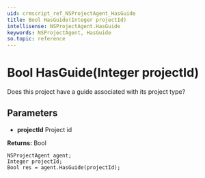 ```yaml
---
uid: crmscript_ref_NSProjectAgent_HasGuide
title: Bool HasGuide(Integer projectId)
intellisense: NSProjectAgent.HasGuide
keywords: NSProjectAgent, HasGuide
so.topic: reference
---
```


# Bool HasGuide(Integer projectId)

Does this project have a guide associated with its project type?

## Parameters

* **projectId** Project id

**Returns:** Bool

```crmscript
NSProjectAgent agent;
Integer projectId;
Bool res = agent.HasGuide(projectId);
```

